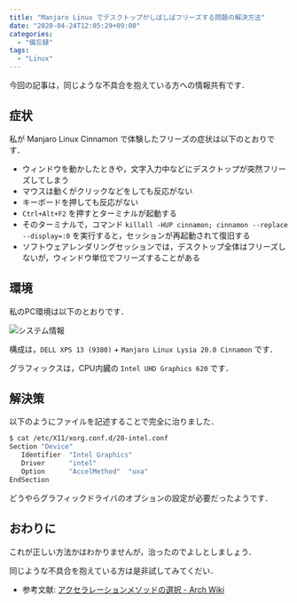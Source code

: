 ```yaml
---
title: "Manjaro Linux でデスクトップがしばしばフリーズする問題の解決方法"
date: "2020-04-24T12:05:29+09:00"
categories:
  - "備忘録"
tags:
  - "Linux"
---
```


今回の記事は，同じような不具合を抱えている方への情報共有です．

<!--more-->

## 症状

私が Manjaro Linux Cinnamon で体験したフリーズの症状は以下のとおりです．

- ウィンドウを動かしたときや，文字入力中などにデスクトップが突然フリーズしてしまう
- マウスは動くがクリックなどをしても反応がない
- キーボードを押しても反応がない
- `Ctrl+Alt+F2` を押すとターミナルが起動する
- そのターミナルで，コマンド `killall -HUP cinnamon; cinnamon --replace --display=:0` を実行すると，セッションが再起動されて復旧する
- ソフトウェアレンダリングセッションでは，デスクトップ全体はフリーズしないが，ウィンドウ単位でフリーズすることがある

## 環境

私のPC環境は以下のとおりです．

![システム情報](sysinfo.png)

構成は，`DELL XPS 13 (9380)` + `Manjaro Linux Lysia 20.0 Cinnamon` です．

グラフィックスは，CPU内臓の `Intel UHD Graphics 620` です．

## 解決策

以下のようにファイルを記述することで完全に治りました．

```sh
$ cat /etc/X11/xorg.conf.d/20-intel.conf
Section "Device"
   Identifier  "Intel Graphics"
   Driver      "intel"
   Option      "AccelMethod"  "uxa"
EndSection
```

どうやらグラフィックドライバのオプションの設定が必要だったようです．

## おわりに

これが正しい方法かはわかりませんが，治ったのでよしとしましょう．

同じような不具合を抱えている方は是非試してみてくだい．

- 参考文献: [アクセラレーションメソッドの選択 - Arch Wiki](https://wiki.archlinux.jp/index.php/Intel_Graphics#.E3.82.A2.E3.82.AF.E3.82.BB.E3.83.A9.E3.83.AC.E3.83.BC.E3.82.B7.E3.83.A7.E3.83.B3.E3.83.A1.E3.82.BD.E3.83.83.E3.83.89.E3.81.AE.E9.81.B8.E6.8A.9E)

